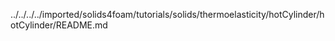 ../../../../imported/solids4foam/tutorials/solids/thermoelasticity/hotCylinder/hotCylinder/README.md